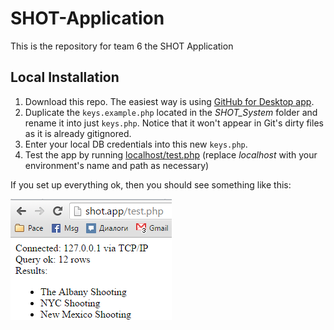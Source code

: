 # SHOT-Application
This is the repository for team 6 the SHOT Application

## Local Installation

1. Download this repo. The easiest way is using [GitHub for Desktop app](https://desktop.github.com/).
1. Duplicate the `keys.example.php` located in the *SHOT_System* folder and rename it into just `keys.php`. Notice that it won't appear in Git's dirty files as it is already gitignored.
1. Enter your local DB credentials into this new `keys.php`.
1. Test the app by running [localhost/test.php](http://localhost/test.php) (replace *localhost* with your environment's name and path as necessary)

If you set up everything ok, then you should see something like this:

![DB test OK](/docs/db-test-ok.png?raw=true)
